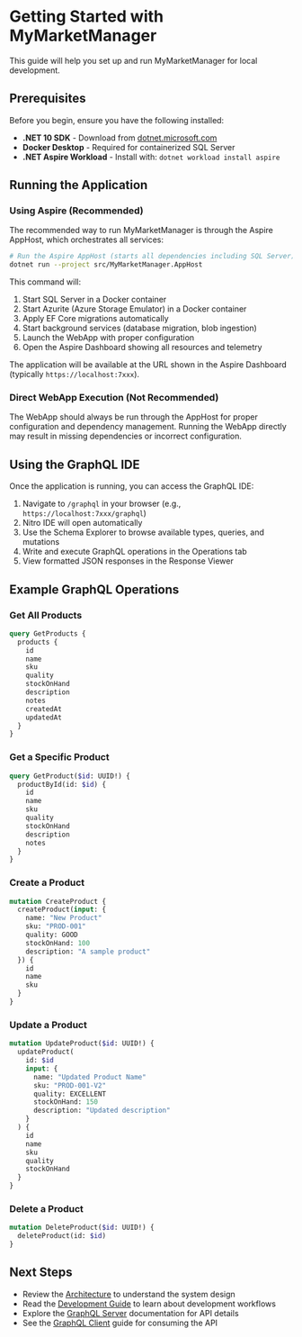 # Getting Started with MyMarketManager

This guide will help you set up and run MyMarketManager for local development.

## Prerequisites

Before you begin, ensure you have the following installed:

- **.NET 10 SDK** - Download from [dotnet.microsoft.com](https://dotnet.microsoft.com)
- **Docker Desktop** - Required for containerized SQL Server
- **.NET Aspire Workload** - Install with: `dotnet workload install aspire`

## Running the Application

### Using Aspire (Recommended)

The recommended way to run MyMarketManager is through the Aspire AppHost, which orchestrates all services:

```bash
# Run the Aspire AppHost (starts all dependencies including SQL Server)
dotnet run --project src/MyMarketManager.AppHost
```

This command will:
1. Start SQL Server in a Docker container
2. Start Azurite (Azure Storage Emulator) in a Docker container
3. Apply EF Core migrations automatically
4. Start background services (database migration, blob ingestion)
5. Launch the WebApp with proper configuration
6. Open the Aspire Dashboard showing all resources and telemetry

The application will be available at the URL shown in the Aspire Dashboard (typically `https://localhost:7xxx`).

### Direct WebApp Execution (Not Recommended)

The WebApp should always be run through the AppHost for proper configuration and dependency management. Running the WebApp directly may result in missing dependencies or incorrect configuration.

## Using the GraphQL IDE

Once the application is running, you can access the GraphQL IDE:

1. Navigate to `/graphql` in your browser (e.g., `https://localhost:7xxx/graphql`)
2. Nitro IDE will open automatically
3. Use the Schema Explorer to browse available types, queries, and mutations
4. Write and execute GraphQL operations in the Operations tab
5. View formatted JSON responses in the Response Viewer

## Example GraphQL Operations

### Get All Products

```graphql
query GetProducts {
  products {
    id
    name
    sku
    quality
    stockOnHand
    description
    notes
    createdAt
    updatedAt
  }
}
```

### Get a Specific Product

```graphql
query GetProduct($id: UUID!) {
  productById(id: $id) {
    id
    name
    sku
    quality
    stockOnHand
    description
    notes
  }
}
```

### Create a Product

```graphql
mutation CreateProduct {
  createProduct(input: {
    name: "New Product"
    sku: "PROD-001"
    quality: GOOD
    stockOnHand: 100
    description: "A sample product"
  }) {
    id
    name
    sku
  }
}
```

### Update a Product

```graphql
mutation UpdateProduct($id: UUID!) {
  updateProduct(
    id: $id
    input: {
      name: "Updated Product Name"
      sku: "PROD-001-V2"
      quality: EXCELLENT
      stockOnHand: 150
      description: "Updated description"
    }
  ) {
    id
    name
    sku
    quality
    stockOnHand
  }
}
```

### Delete a Product

```graphql
mutation DeleteProduct($id: UUID!) {
  deleteProduct(id: $id)
}
```

## Next Steps

- Review the [Architecture](architecture.md) to understand the system design
- Read the [Development Guide](development-guide.md) to learn about development workflows
- Explore the [GraphQL Server](graphql-server.md) documentation for API details
- See the [GraphQL Client](graphql-client.md) guide for consuming the API
